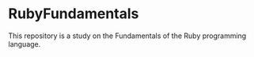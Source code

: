 # RubyFundamentals
This repository is a study on the Fundamentals of the Ruby programming language.
